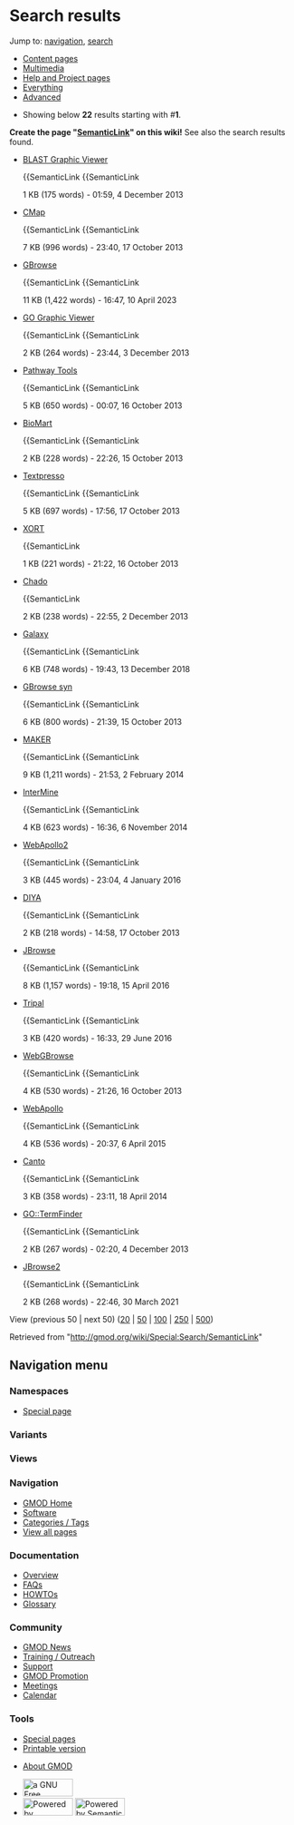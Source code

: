 <div id="mw-page-base" class="noprint">

</div>

<div id="mw-head-base" class="noprint">

</div>

<div id="content" class="mw-body" role="main">

<span id="top"></span>

<div id="mw-js-message" style="display:none;">

</div>



# <span dir="auto">Search results</span>

<div id="bodyContent">

<div id="contentSub">

</div>

<div id="jump-to-nav" class="mw-jump">

Jump to: [navigation](#mw-navigation), [search](#p-search)

</div>

<div id="mw-content-text">

<div id="mw-search-top-table">

</div>

<div class="mw-search-formheader">

<div class="search-types">

- [Content
  pages](/mediawiki/index.php?title=Special:Search&search=SemanticLink&fulltext=Search&profile=default "Search in (Main)")
- [Multimedia](/mediawiki/index.php?title=Special:Search&search=SemanticLink&fulltext=Search&profile=images "Search for files")
- [Help and Project
  pages](/mediawiki/index.php?title=Special:Search&search=SemanticLink&fulltext=Search&profile=help "Search in GMOD, Help")
- [Everything](/mediawiki/index.php?title=Special:Search&search=SemanticLink&fulltext=Search&profile=all "Search all of content (including talk pages)")
- [Advanced](/mediawiki/index.php?title=Special:Search&search=SemanticLink&fulltext=Search&profile=advanced "Search in custom namespaces")

</div>

<div class="results-info">

- Showing below **22** results starting with \#**1**.

</div>

<div style="clear:both">

</div>

</div>

<div class="searchresults">

**Create the page "<a
href="/mediawiki/index.php?title=SemanticLink&amp;action=edit&amp;redlink=1"
class="new" title="SemanticLink (page does not exist)">SemanticLink</a>"
on this wiki!** See also the search results found.

- <div class="mw-search-result-heading">

  [BLAST Graphic
  Viewer](/wiki/BLAST_Graphic_Viewer "BLAST Graphic Viewer")

  </div>

  <div class="searchresult">

  {{<span class="searchmatch">SemanticLink</span>
  {{<span class="searchmatch">SemanticLink</span>

  </div>

  <div class="mw-search-result-data">

  1 KB (175 words) - 01:59, 4 December 2013

  </div>

- <div class="mw-search-result-heading">

  [CMap](/wiki/CMap "CMap")

  </div>

  <div class="searchresult">

  {{<span class="searchmatch">SemanticLink</span>
  {{<span class="searchmatch">SemanticLink</span>

  </div>

  <div class="mw-search-result-data">

  7 KB (996 words) - 23:40, 17 October 2013

  </div>

- <div class="mw-search-result-heading">

  [GBrowse](/wiki/GBrowse "GBrowse")

  </div>

  <div class="searchresult">

  {{<span class="searchmatch">SemanticLink</span>
  {{<span class="searchmatch">SemanticLink</span>

  </div>

  <div class="mw-search-result-data">

  11 KB (1,422 words) - 16:47, 10 April 2023

  </div>

- <div class="mw-search-result-heading">

  [GO Graphic Viewer](/wiki/GO_Graphic_Viewer "GO Graphic Viewer")

  </div>

  <div class="searchresult">

  {{<span class="searchmatch">SemanticLink</span>
  {{<span class="searchmatch">SemanticLink</span>

  </div>

  <div class="mw-search-result-data">

  2 KB (264 words) - 23:44, 3 December 2013

  </div>

- <div class="mw-search-result-heading">

  [Pathway Tools](/wiki/Pathway_Tools "Pathway Tools")

  </div>

  <div class="searchresult">

  {{<span class="searchmatch">SemanticLink</span>
  {{<span class="searchmatch">SemanticLink</span>

  </div>

  <div class="mw-search-result-data">

  5 KB (650 words) - 00:07, 16 October 2013

  </div>

- <div class="mw-search-result-heading">

  [BioMart](/wiki/BioMart "BioMart")

  </div>

  <div class="searchresult">

  {{<span class="searchmatch">SemanticLink</span>
  {{<span class="searchmatch">SemanticLink</span>

  </div>

  <div class="mw-search-result-data">

  2 KB (228 words) - 22:26, 15 October 2013

  </div>

- <div class="mw-search-result-heading">

  [Textpresso](/wiki/Textpresso "Textpresso")

  </div>

  <div class="searchresult">

  {{<span class="searchmatch">SemanticLink</span>
  {{<span class="searchmatch">SemanticLink</span>

  </div>

  <div class="mw-search-result-data">

  5 KB (697 words) - 17:56, 17 October 2013

  </div>

- <div class="mw-search-result-heading">

  [XORT](/wiki/XORT "XORT")

  </div>

  <div class="searchresult">

  {{<span class="searchmatch">SemanticLink</span>

  </div>

  <div class="mw-search-result-data">

  1 KB (221 words) - 21:22, 16 October 2013

  </div>

- <div class="mw-search-result-heading">

  [Chado](/wiki/Chado "Chado")

  </div>

  <div class="searchresult">

  {{<span class="searchmatch">SemanticLink</span>

  </div>

  <div class="mw-search-result-data">

  2 KB (238 words) - 22:55, 2 December 2013

  </div>

- <div class="mw-search-result-heading">

  [Galaxy](/wiki/Galaxy "Galaxy")

  </div>

  <div class="searchresult">

  {{<span class="searchmatch">SemanticLink</span>
  {{<span class="searchmatch">SemanticLink</span>

  </div>

  <div class="mw-search-result-data">

  6 KB (748 words) - 19:43, 13 December 2018

  </div>

- <div class="mw-search-result-heading">

  [GBrowse syn](/wiki/GBrowse_syn "GBrowse syn")

  </div>

  <div class="searchresult">

  {{<span class="searchmatch">SemanticLink</span>
  {{<span class="searchmatch">SemanticLink</span>

  </div>

  <div class="mw-search-result-data">

  6 KB (800 words) - 21:39, 15 October 2013

  </div>

- <div class="mw-search-result-heading">

  [MAKER](/wiki/MAKER "MAKER")

  </div>

  <div class="searchresult">

  {{<span class="searchmatch">SemanticLink</span>
  {{<span class="searchmatch">SemanticLink</span>

  </div>

  <div class="mw-search-result-data">

  9 KB (1,211 words) - 21:53, 2 February 2014

  </div>

- <div class="mw-search-result-heading">

  [InterMine](/wiki/InterMine "InterMine")

  </div>

  <div class="searchresult">

  {{<span class="searchmatch">SemanticLink</span>
  {{<span class="searchmatch">SemanticLink</span>

  </div>

  <div class="mw-search-result-data">

  4 KB (623 words) - 16:36, 6 November 2014

  </div>

- <div class="mw-search-result-heading">

  [WebApollo2](/wiki/WebApollo2 "WebApollo2")

  </div>

  <div class="searchresult">

  {{<span class="searchmatch">SemanticLink</span>
  {{<span class="searchmatch">SemanticLink</span>

  </div>

  <div class="mw-search-result-data">

  3 KB (445 words) - 23:04, 4 January 2016

  </div>

- <div class="mw-search-result-heading">

  [DIYA](/wiki/DIYA "DIYA")

  </div>

  <div class="searchresult">

  {{<span class="searchmatch">SemanticLink</span>
  {{<span class="searchmatch">SemanticLink</span>

  </div>

  <div class="mw-search-result-data">

  2 KB (218 words) - 14:58, 17 October 2013

  </div>

- <div class="mw-search-result-heading">

  [JBrowse](/wiki/JBrowse "JBrowse")

  </div>

  <div class="searchresult">

  {{<span class="searchmatch">SemanticLink</span>
  {{<span class="searchmatch">SemanticLink</span>

  </div>

  <div class="mw-search-result-data">

  8 KB (1,157 words) - 19:18, 15 April 2016

  </div>

- <div class="mw-search-result-heading">

  [Tripal](/wiki/Tripal "Tripal")

  </div>

  <div class="searchresult">

  {{<span class="searchmatch">SemanticLink</span>
  {{<span class="searchmatch">SemanticLink</span>

  </div>

  <div class="mw-search-result-data">

  3 KB (420 words) - 16:33, 29 June 2016

  </div>

- <div class="mw-search-result-heading">

  [WebGBrowse](/wiki/WebGBrowse "WebGBrowse")

  </div>

  <div class="searchresult">

  {{<span class="searchmatch">SemanticLink</span>
  {{<span class="searchmatch">SemanticLink</span>

  </div>

  <div class="mw-search-result-data">

  4 KB (530 words) - 21:26, 16 October 2013

  </div>

- <div class="mw-search-result-heading">

  [WebApollo](/wiki/WebApollo "WebApollo")

  </div>

  <div class="searchresult">

  {{<span class="searchmatch">SemanticLink</span>
  {{<span class="searchmatch">SemanticLink</span>

  </div>

  <div class="mw-search-result-data">

  4 KB (536 words) - 20:37, 6 April 2015

  </div>

- <div class="mw-search-result-heading">

  [Canto](/wiki/Canto "Canto")

  </div>

  <div class="searchresult">

  {{<span class="searchmatch">SemanticLink</span>
  {{<span class="searchmatch">SemanticLink</span>

  </div>

  <div class="mw-search-result-data">

  3 KB (358 words) - 23:11, 18 April 2014

  </div>

- <div class="mw-search-result-heading">

  [GO::TermFinder](/wiki/GO::TermFinder "GO::TermFinder")

  </div>

  <div class="searchresult">

  {{<span class="searchmatch">SemanticLink</span>
  {{<span class="searchmatch">SemanticLink</span>

  </div>

  <div class="mw-search-result-data">

  2 KB (267 words) - 02:20, 4 December 2013

  </div>

- <div class="mw-search-result-heading">

  [JBrowse2](/wiki/JBrowse2 "JBrowse2")

  </div>

  <div class="searchresult">

  {{<span class="searchmatch">SemanticLink</span>
  {{<span class="searchmatch">SemanticLink</span>

  </div>

  <div class="mw-search-result-data">

  2 KB (268 words) - 22:46, 30 March 2021

  </div>

</div>

View (previous 50 \| next 50) (<a
href="/mediawiki/index.php?title=Special:Search&amp;limit=20&amp;offset=0&amp;profile=default&amp;search=SemanticLink"
class="mw-numlink" title="Show 20 results per page">20</a> \| <a
href="/mediawiki/index.php?title=Special:Search&amp;limit=50&amp;offset=0&amp;profile=default&amp;search=SemanticLink"
class="mw-numlink" title="Show 50 results per page">50</a> \| <a
href="/mediawiki/index.php?title=Special:Search&amp;limit=100&amp;offset=0&amp;profile=default&amp;search=SemanticLink"
class="mw-numlink" title="Show 100 results per page">100</a> \| <a
href="/mediawiki/index.php?title=Special:Search&amp;limit=250&amp;offset=0&amp;profile=default&amp;search=SemanticLink"
class="mw-numlink" title="Show 250 results per page">250</a> \| <a
href="/mediawiki/index.php?title=Special:Search&amp;limit=500&amp;offset=0&amp;profile=default&amp;search=SemanticLink"
class="mw-numlink" title="Show 500 results per page">500</a>)

</div>

<div class="printfooter">

Retrieved from "<http://gmod.org/wiki/Special:Search/SemanticLink>"

</div>

<div id="catlinks" class="catlinks catlinks-allhidden">

</div>

<div class="visualClear">

</div>

</div>

</div>

<div id="mw-navigation">

## Navigation menu

<div id="mw-head">



<div id="left-navigation">

<div id="p-namespaces" class="vectorTabs" role="navigation"
aria-labelledby="p-namespaces-label">

### Namespaces

- <span id="ca-nstab-special">[Special
  page](/wiki/Special:Search/SemanticLink "This is a special page, you cannot edit the page itself")</span>

</div>

<div id="p-variants" class="vectorMenu emptyPortlet" role="navigation"
aria-labelledby="p-variants-label">

### 

### Variants[](#)

<div class="menu">

</div>

</div>

</div>

<div id="right-navigation">

<div id="p-views" class="vectorTabs emptyPortlet" role="navigation"
aria-labelledby="p-views-label">

### Views

</div>



</div>



</div>

</div>

</div>

<div id="mw-panel">

<div id="p-logo" role="banner">

<a href="/wiki/Main_Page"
style="background-image: url(http://gmod.org/images/GMOD-cogs.png);"
title="Visit the main page"></a>

</div>

<div id="p-Navigation" class="portal" role="navigation"
aria-labelledby="p-Navigation-label">

### Navigation

<div class="body">

- <span id="n-GMOD-Home">[GMOD Home](/wiki/Main_Page)</span>
- <span id="n-Software">[Software](/wiki/GMOD_Components)</span>
- <span id="n-Categories-.2F-Tags">[Categories /
  Tags](/wiki/Categories)</span>
- <span id="n-View-all-pages">[View all
  pages](/wiki/Special:AllPages)</span>

</div>

</div>

<div id="p-Documentation" class="portal" role="navigation"
aria-labelledby="p-Documentation-label">

### Documentation

<div class="body">

- <span id="n-Overview">[Overview](/wiki/Overview)</span>
- <span id="n-FAQs">[FAQs](/wiki/Category:FAQ)</span>
- <span id="n-HOWTOs">[HOWTOs](/wiki/Category:HOWTO)</span>
- <span id="n-Glossary">[Glossary](/wiki/Glossary)</span>

</div>

</div>

<div id="p-Community" class="portal" role="navigation"
aria-labelledby="p-Community-label">

### Community

<div class="body">

- <span id="n-GMOD-News">[GMOD News](/wiki/GMOD_News)</span>
- <span id="n-Training-.2F-Outreach">[Training /
  Outreach](/wiki/Training_and_Outreach)</span>
- <span id="n-Support">[Support](/wiki/Support)</span>
- <span id="n-GMOD-Promotion">[GMOD
  Promotion](/wiki/GMOD_Promotion)</span>
- <span id="n-Meetings">[Meetings](/wiki/Meetings)</span>
- <span id="n-Calendar">[Calendar](/wiki/Calendar)</span>

</div>

</div>

<div id="p-tb" class="portal" role="navigation"
aria-labelledby="p-tb-label">

### Tools

<div class="body">

- <span id="t-specialpages"><a href="/wiki/Special:SpecialPages" accesskey="q"
  title="A list of all special pages [q]">Special pages</a></span>
- <span id="t-print"><a
  href="/mediawiki/index.php?title=Special:Search/SemanticLink&amp;printable=yes"
  rel="alternate" accesskey="p"
  title="Printable version of this page [p]">Printable version</a></span>

</div>

</div>

</div>

</div>

<div id="footer" role="contentinfo">

- <span id="footer-places-about">[About
  GMOD](/wiki/GMOD:About "GMOD:About")</span>

<!-- -->

- <span id="footer-copyrightico">[<img src="http://www.gnu.org/graphics/gfdl-logo-small.png" width="88"
  height="31" alt="a GNU Free Documentation License" />](http://www.gnu.org/licenses/fdl-1.3.html)</span>
- <span id="footer-poweredbyico">[<img src="/mediawiki/skins/common/images/poweredby_mediawiki_88x31.png"
  width="88" height="31" alt="Powered by MediaWiki" />](//www.mediawiki.org/)
  [<img
  src="/mediawiki/extensions/SemanticMediaWiki/includes/../resources/images/smw_button.png"
  width="88" height="31" alt="Powered by Semantic MediaWiki" />](https://www.semantic-mediawiki.org/wiki/Semantic_MediaWiki)</span>

<div style="clear:both">

</div>

</div>
